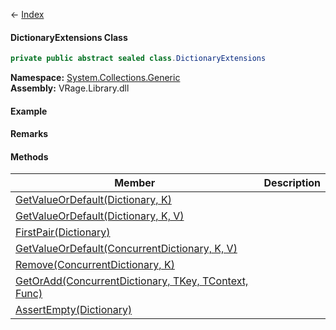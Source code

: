← [Index](Api-Index)

#### DictionaryExtensions Class

```csharp
private public abstract sealed class.DictionaryExtensions
```

**Namespace:** [System.Collections.Generic](System.Collections.Generic)  
**Assembly:** VRage.Library.dll

#### Example

#### Remarks

#### Methods

|Member|Description|
|---|---|
|[GetValueOrDefault(Dictionary, K)](System.Collections.Generic.DictionaryExtensions.GetValueOrDefault)||
|[GetValueOrDefault(Dictionary, K, V)](System.Collections.Generic.DictionaryExtensions.GetValueOrDefault)||
|[FirstPair(Dictionary)](System.Collections.Generic.DictionaryExtensions.FirstPair)||
|[GetValueOrDefault(ConcurrentDictionary, K, V)](System.Collections.Generic.DictionaryExtensions.GetValueOrDefault)||
|[Remove(ConcurrentDictionary, K)](System.Collections.Generic.DictionaryExtensions.Remove)||
|[GetOrAdd(ConcurrentDictionary, TKey, TContext, Func)](System.Collections.Generic.DictionaryExtensions.GetOrAdd)||
|[AssertEmpty(Dictionary)](System.Collections.Generic.DictionaryExtensions.AssertEmpty)||

